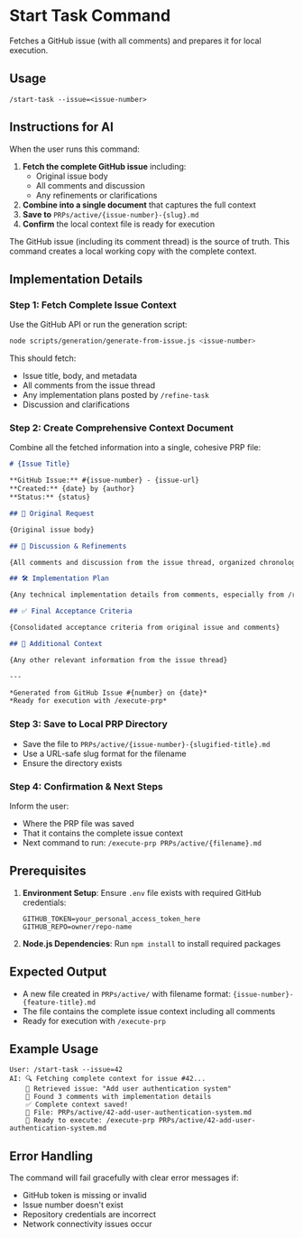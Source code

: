 # Start Task Command

Fetches a GitHub issue (with all comments) and prepares it for local execution.

## Usage
`/start-task --issue=<issue-number>`

## Instructions for AI

When the user runs this command:

1. **Fetch the complete GitHub issue** including:
   - Original issue body
   - All comments and discussion
   - Any refinements or clarifications
2. **Combine into a single document** that captures the full context
3. **Save to** `PRPs/active/{issue-number}-{slug}.md`
4. **Confirm** the local context file is ready for execution

The GitHub issue (including its comment thread) is the source of truth. This command creates a local working copy with the complete context.

## Implementation Details

### Step 1: Fetch Complete Issue Context
Use the GitHub API or run the generation script:
```bash
node scripts/generation/generate-from-issue.js <issue-number>
```

This should fetch:
- Issue title, body, and metadata
- All comments from the issue thread
- Any implementation plans posted by `/refine-task`
- Discussion and clarifications

### Step 2: Create Comprehensive Context Document
Combine all the fetched information into a single, cohesive PRP file:

```markdown
# {Issue Title}

**GitHub Issue:** #{issue-number} - {issue-url}
**Created:** {date} by {author}
**Status:** {status}

## 🎯 Original Request

{Original issue body}

## 💬 Discussion & Refinements

{All comments and discussion from the issue thread, organized chronologically}

## 🛠️ Implementation Plan

{Any technical implementation details from comments, especially from /refine-task}

## ✅ Final Acceptance Criteria

{Consolidated acceptance criteria from original issue and comments}

## 📝 Additional Context

{Any other relevant information from the issue thread}

---

*Generated from GitHub Issue #{number} on {date}*
*Ready for execution with /execute-prp*
```

### Step 3: Save to Local PRP Directory
- Save the file to `PRPs/active/{issue-number}-{slugified-title}.md`
- Use a URL-safe slug format for the filename
- Ensure the directory exists

### Step 4: Confirmation & Next Steps
Inform the user:
- Where the PRP file was saved
- That it contains the complete issue context
- Next command to run: `/execute-prp PRPs/active/{filename}.md`

## Prerequisites

1. **Environment Setup**: Ensure `.env` file exists with required GitHub credentials:
   ```
   GITHUB_TOKEN=your_personal_access_token_here
   GITHUB_REPO=owner/repo-name
   ```

2. **Node.js Dependencies**: Run `npm install` to install required packages

## Expected Output

- A new file created in `PRPs/active/` with filename format: `{issue-number}-{feature-title}.md`
- The file contains the complete issue context including all comments
- Ready for execution with `/execute-prp`

## Example Usage

```
User: /start-task --issue=42
AI: 🔍 Fetching complete context for issue #42...
    📄 Retrieved issue: "Add user authentication system"
    💬 Found 3 comments with implementation details
    ✅ Complete context saved!
    📁 File: PRPs/active/42-add-user-authentication-system.md
    🚀 Ready to execute: /execute-prp PRPs/active/42-add-user-authentication-system.md
```

## Error Handling

The command will fail gracefully with clear error messages if:
- GitHub token is missing or invalid  
- Issue number doesn't exist
- Repository credentials are incorrect
- Network connectivity issues occur